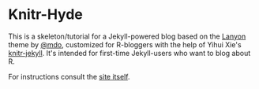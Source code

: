 # Knitr-Hyde

This is a skeleton/tutorial for a Jekyll-powered blog based on the [Lanyon](http://lanyon.getpoole.com) theme by [@mdo](https://twitter.com/mdo), customized for R-bloggers with the help of Yihui Xie's <a href = "https://github.com/yihui/knitr-jekyll">knitr-jekyll</a>.  It's intended for first-time Jekyll-users who want to blog about R.

For instructions consult the [site itself](https:homerhanumat.github.io/knitr-lanyon).